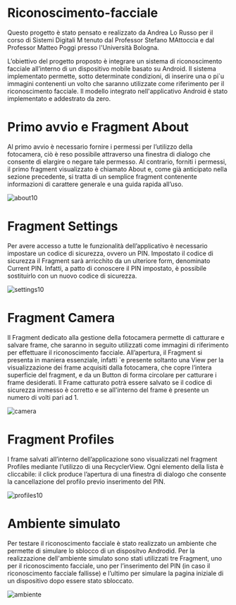 # Riconoscimento-facciale

Questo progetto è stato pensato e realizzato da Andrea Lo Russo per il corso di Sistemi Digitali M tenuto dal Professor Stefano MAttoccia e dal Professor Matteo Poggi presso l'Università Bologna.

L’obiettivo del progetto proposto è integrare un sistema di riconoscimento facciale all’interno di un dispositivo mobile basato su Android. Il sistema implementato permette, sotto determinate condizioni, di inserire una o pi`u immagini contenenti un volto che saranno utilizzate
come riferimento per il riconoscimento facciale. Il modello integrato nell'applicativo Android è stato implementato e addestrato da zero.


# Primo avvio e Fragment About
Al primo avvio è necessario fornire i permessi per l’utilizzo della fotocamera, ciò è reso possibile attraverso
una finestra di dialogo che consente di elargire o negare tale permesso. Al contrario, forniti i permessi, il primo fragment visualizzato è chiamato About e, come già anticipato nella sezione precedente, si tratta di un semplice fragment contenente informazioni di carattere generale e una guida rapida all’uso.

![about10](https://github.com/Andrisky/Riconoscimento-facciale/assets/46251425/6ed9b851-76d6-4fae-ae33-aad71bd67683)

# Fragment Settings
Per avere accesso a tutte le funzionalità dell’applicativo è necessario impostare un codice di sicurezza, ovvero un PIN. Impostato il codice di sicurezza il Fragment sarà arricchito da un ulteriore form, denominato Current PIN. Infatti, a patto di conoscere il PIN impostato, è possibile sostituirlo con un nuovo codice di sicurezza.

![settings10](https://github.com/Andrisky/Riconoscimento-facciale/assets/46251425/0c8512bd-dccc-4228-ad28-25c843c9347d)

# Fragment Camera

Il Fragment dedicato alla gestione della fotocamera permette di catturare e salvare frame, che saranno
in seguito utilizzati come immagini di riferimento per effettuare il riconoscimento facciale.  All’apertura,
il Fragment si presenta in maniera essenziale, infatti `e presente soltanto una View per la visualizzazione
dei frame acquisiti dalla fotocamera, che copre l’intera superficie del fragment, e da un Button di forma
circolare per catturare i frame desiderati. Il Frame catturato potrà essere salvato se  il codice di sicurezza immesso è corretto e se all'interno del frame è presente un numero di volti pari ad 1.

![camera](https://github.com/Andrisky/Riconoscimento-facciale/assets/46251425/72a7ad4a-e6a4-4a72-b8f4-0c02981201f8)

# Fragment Profiles
I frame salvati all’interno dell’applicazione sono visualizzati nel fragment Profiles mediante l’utilizzo di una RecyclerView. Ogni elemento della lista è cliccabile: il click produce l’apertura di una finestra di dialogo che consente la cancellazione del profilo previo inserimento del PIN.

![profiles10](https://github.com/Andrisky/Riconoscimento-facciale/assets/46251425/7a74f557-5fa3-4b81-8bd6-928590e5ff45)

# Ambiente simulato
Per testare il riconoscimento facciale è stato realizzato un ambiente che permette di simulare lo sblocco di un dispositvo Androdid.
Per la realizzazione dell'ambiente simulato sono stati utilizzati tre Fragment, uno per il riconoscimento facciale, uno per l’inserimento del PIN (in caso il riconoscimento facciale fallisse) e l’ultimo per simulare la pagina iniziale di un dispositivo dopo essere stato sbloccato.

![ambiente](https://github.com/Andrisky/Riconoscimento-facciale/assets/46251425/e54e9921-a1b2-4ef9-aef6-69db76c84c78)

